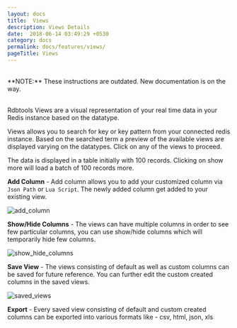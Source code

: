 ```yaml
---
layout: docs
title:  Views
description: Views Details
date:  2018-06-14 03:49:29 +0530
category: docs
permalink: docs/features/views/
pageTitle: Views
---
```


<br/>
**NOTE:** These instructions are outdated. New documentation is on the way.
<br/>
<br/>

Rdbtools Views are a visual representation of your real time data in your Redis instance based on the datatype.

Views allows you to search for key or key pattern from your connected redis instance. Based on the searched term a preview of the available views are displayed varying on the datatypes. Click on any of the views to proceed.

The data is displayed in a table initially with 100 records. Clicking on show more will load a batch of 100 records more.

**Add Column** - Add column allows you to add your customized column via ```Json Path``` or ```Lua Script```. The newly added column get added to your existing view.

![add_column](/images/ri/add_column.png)

**Show/Hide Columns** - The views can have multiple columns in order to see few particular columns, you can use show/hide columns which will temporarily hide few columns.

![show_hide_columns](/images/ri/show_hide_columns.png)

**Save View** - The views consisting of default as well as custom columns can be saved for future reference. You can further edit the custom created columns in the saved views.

![saved_views](/images/ri/saved_views.png)

**Export** - Every saved view consisting of default and custom created columns can be exported into various formats like - csv, html, json, xls
